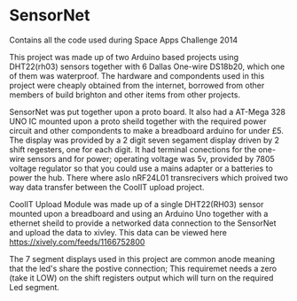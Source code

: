 SensorNet
=========

Contains all the code used during Space Apps Challenge 2014

This project was made up of two Arduino based projects using DHT22(rh03) sensors together with 6 Dallas One-wire DS18b20, which one of them was waterproof. The hardware and compondents used in this project were cheaply obtained from the internet, borrowed from other members of build brighton and other items from other projects.  

SensorNet was put together upon a proto board. It also had a AT-Mega 328 UNO IC mounted upon a proto sheild together with the required power circuit and other compondents to make a breadboard arduino for under £5.
The display was provided by a 2 digit seven segament display driven by 2 shift regesters, one for each digit. It had terminal conections for the one-wire sensors and for power; operating voltage was 5v, provided by 7805 voltage regulator so that you could use a mains adapter or a batteries to power the hub.
There where aslo nRF24L01 transrecivers which proived two way data transfer between the CoolIT upload project.

CoolIT Upload Module was made up of a single DHT22(RH03) sensor mounted upon a breadboard and using an Arduino Uno together with a ethernet sheild to provide a networked data connection to the SensorNet and upload the data to xivley.
This data can be viewed here https://xively.com/feeds/1166752800

The 7 segment displays used in this project are common anode meaning that the led's share the postive connection;
This requiremet needs a zero (take it LOW) on the shift registers output which will turn on the required Led segment.


